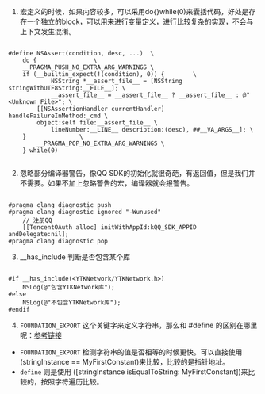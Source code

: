 
1. 宏定义的时候，如果内容较多，可以采用do{}while(0)来囊括代码，好处是存在一个独立的block，可以用来进行变量定义，进行比较复杂的实现，不会与上下文发生混淆。

```objc

#define NSAssert(condition, desc, ...)	\
    do {				\
	__PRAGMA_PUSH_NO_EXTRA_ARG_WARNINGS \
	if (__builtin_expect(!(condition), 0)) {		\
            NSString *__assert_file__ = [NSString stringWithUTF8String:__FILE__]; \
            __assert_file__ = __assert_file__ ? __assert_file__ : @"<Unknown File>"; \
	    [[NSAssertionHandler currentHandler] handleFailureInMethod:_cmd \
		object:self file:__assert_file__ \
	    	lineNumber:__LINE__ description:(desc), ##__VA_ARGS__]; \
	}				\
        __PRAGMA_POP_NO_EXTRA_ARG_WARNINGS \
    } while(0)


```



2. 忽略部分编译器警告，像QQ SDK的初始化就很奇葩，有返回值，但是我们并不需要。如果不加上忽略警告的宏，编译器就会报警告。

```objc

#pragma clang diagnostic push
#pragma clang diagnostic ignored "-Wunused"
    // 注册QQ
    [[TencentOAuth alloc] initWithAppId:kQQ_SDK_APPID andDelegate:nil];
#pragma clang diagnostic pop

```

3. __has_include 判断是否包含某个库

```objc

#if __has_include(<YTKNetwork/YTKNetwork.h>)
    NSLog(@"包含YTKNetwork库");
#else
    NSLog(@"不包含YTKNetwork库");
#endif

```

4. `FOUNDATION_EXPORT` 这个关键字来定义字符串，那么和 #define 的区别在哪里呢：[参考链接](https://www.jianshu.com/p/0694eb214d87)

* `FOUNDATION_EXPORT` 检测字符串的值是否相等的时候更快。可以直接使用(stringInstance == MyFirstConstant)来比较，比较的是指针地址。
* `define` 则是使用 ([stringInstance isEqualToString: MyFirstConstant])来比较的，按照字符遍历比较。


